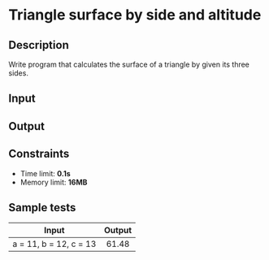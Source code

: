 # Triangle surface by side and altitude

## Description
Write program that calculates the surface of a triangle by given its three sides.

## Input

## Output

## Constraints
- Time limit: **0.1s**
- Memory limit: **16MB**

## Sample tests

| Input | Output |
|--------------------------|:-------:|
| a = 11, b = 12, c = 13  |  61.48  |
